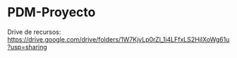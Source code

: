 # PDM-Proyecto

Drive de recursos: https://drive.google.com/drive/folders/1W7KjvLp0rZl_1i4LFfxLS2HjIXoWg61u?usp=sharing
